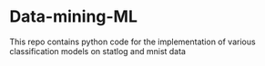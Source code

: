 # Data-mining-ML
This repo contains python code for the implementation of various classification models on statlog and mnist data
